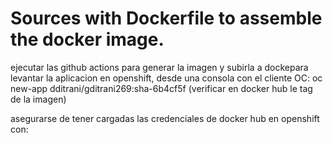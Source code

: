 # Sources with Dockerfile to assemble the docker image.
ejecutar las github actions para generar la imagen y subirla a dockepara levantar la aplicacion en openshift, desde una consola con el cliente OC:
oc new-app dditrani/gditrani269:sha-6b4cf5f    (verificar en docker hub le tag de la imagen)

asegurarse de tener cargadas las credenciales de docker hub en openshift con:
